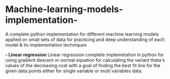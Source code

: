 # Machine-learning-models-implementation-
 A complete python implementation for different machine learning models applied on small sets of data for practicing and deep understanding of each model &amp; its implementation techniques

**- Linear regression**
Linear regression complete implemetation in python for using gradient descent or normal equation for calculating the variant theta's values of the decreasing cost with a goal of finding the best fit line for the given data points either for single variable or multi variables data.
